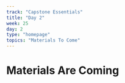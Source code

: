 ```yaml
---
track: "Capstone Essentials"
title: "Day 2"
week: 25
day: 2
type: "homepage"
topics: "Materials To Come"
---
```


# Materials Are Coming
